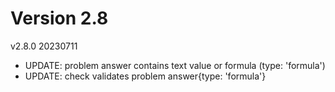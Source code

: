 
# Version 2.8

v2.8.0 20230711
* UPDATE: problem answer contains text value or formula (type: 'formula')
* UPDATE: check validates problem answer{type: 'formula'}
